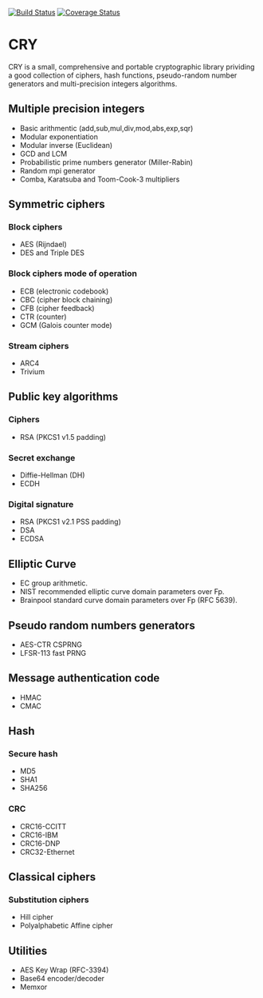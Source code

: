 [![Build Status](https://travis-ci.com/crylib/cry.svg?branch=master)](https://travis-ci.com/crylib/cry)
[![Coverage Status](https://coveralls.io/repos/github/crylib/cry/badge.svg?branch=master)](https://coveralls.io/github/crylib/cry?branch=master)


CRY
===

CRY is a small, comprehensive and portable cryptographic library prividing
a good collection of ciphers, hash functions, pseudo-random number generators
and multi-precision integers algorithms.


Multiple precision integers
---------------------------

- Basic arithmentic (add,sub,mul,div,mod,abs,exp,sqr)
- Modular exponentiation
- Modular inverse (Euclidean)
- GCD and LCM
- Probabilistic prime numbers generator (Miller-Rabin)
- Random mpi generator
- Comba, Karatsuba and Toom-Cook-3 multipliers


Symmetric ciphers
-----------------

### Block ciphers

- AES (Rijndael)
- DES and Triple DES

### Block ciphers mode of operation

- ECB (electronic codebook)
- CBC (cipher block chaining)
- CFB (cipher feedback)
- CTR (counter)
- GCM (Galois counter mode)

### Stream ciphers

- ARC4
- Trivium


Public key algorithms
---------------------

### Ciphers

- RSA (PKCS1 v1.5 padding)

### Secret exchange

- Diffie-Hellman (DH)
- ECDH

### Digital signature

- RSA (PKCS1 v2.1 PSS padding)
- DSA
- ECDSA


Elliptic Curve
--------------

- EC group arithmetic.
- NIST recommended elliptic curve domain parameters over Fp.
- Brainpool standard curve domain parameters over Fp (RFC 5639).


Pseudo random numbers generators
--------------------------------

- AES-CTR CSPRNG
- LFSR-113 fast PRNG

Message authentication code
---------------------------

- HMAC
- CMAC


Hash
----

### Secure hash

- MD5
- SHA1
- SHA256

### CRC

- CRC16-CCITT
- CRC16-IBM
- CRC16-DNP
- CRC32-Ethernet


Classical ciphers
-----------------

### Substitution ciphers

- Hill cipher
- Polyalphabetic Affine cipher


Utilities
---------

- AES Key Wrap (RFC-3394)
- Base64 encoder/decoder
- Memxor
